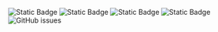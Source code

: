 ![Static Badge](https://img.shields.io/badge/blacklists-60-000000) ![Static Badge](https://img.shields.io/badge/blacklisted-2983557-cc0000) ![Static Badge](https://img.shields.io/badge/whitelisted-2242-00CC00) ![Static Badge](https://img.shields.io/badge/streaming_blacklist-28106-000000) ![GitHub issues](https://img.shields.io/github/issues/fabriziosalmi/blacklists)
